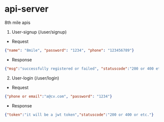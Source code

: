 # api-server
8th mile apis


1. User-signup (/user/signup)
  * Request
 ```json
 {"name": "8mile", "password": "1234", "phone": "123456789"}
 ```
  * Response
  ```json
  {"msg":"successfully registered or failed", "statuscode":"200 or 400 etc."}
  ```
2. User-login (/user/login)
 * Request
  ```json
  {"phone or email":"a@cv.com", "password": "1234"}
  ```
 * Response
 ```json
 {"token":"it will be a jwt token","statuscode":"200 or 400 or etc."}
 ```
